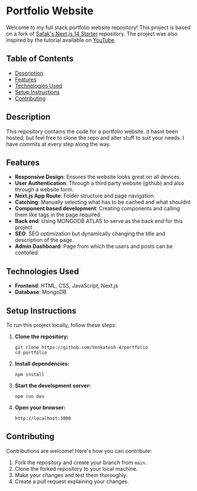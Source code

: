 # Portfolio Website

Welcome to my full stack portfolio website repository! This project is based on a fork of [Safak's Next.js 14 Starter](https://github.com/safak/next14-starter) repository. The project was also inspired by the tutorial available on [YouTube](https://www.youtube.com/watch?v=vCOSTG10Y4o).
## Table of Contents

- [Description](#description)
- [Features](#features)
- [Technologies Used](#technologies-used)
- [Setup Instructions](#setup-instructions)
- [Contributing](#contributing)

## Description <a name="description"></a>

This repository contains the code for a portfolio website. it hasnt been hosted, but feel free to clone the repo and alter stuff to suit your needs. I have commits at every step along the way.

## Features <a name="features"></a>

- **Responsive Design**: Ensures the website looks great on all devices.
- **User Authentication**: Through a third party website (github) and also through a website form.
- **Next.js App Route**: Folder structure and page navigation
- **Catching**: Manually selecting what has to be cached and what shouldnt
- **Component based development**: Creating components and calling them like tags in the page required.
- **Back end**: Using MONGODB ATLAS to serve as the back end for this project
- **SEO**: SEO optimization but dynamically changing the title and description of the page.
- **Admin Dashboard**: Page from which the users and posts can be contolled.

## Technologies Used <a name="technologies-used"></a>

- **Frontend**: HTML, CSS, JavaScript, Next.js
- **Database**: MongoDB

## Setup Instructions <a name="setup-instructions"></a>

To run this project locally, follow these steps:

1. **Clone the repository:**
   ```
   git clone https://github.com/Venkatesh-4/portfolio
   cd portfolio
   ```

2. **Install dependencies:**
   ```
   npm install
   ```

3. **Start the development server:**
   ```
   npm run dev
   ```

4. **Open your browser:**
   ```
   http://localhost:3000
   ```

## Contributing <a name="contributing"></a>

Contributions are welcome! Here's how you can contribute:

1. Fork the repository and create your branch from `main`.
2. Clone the forked repository to your local machine.
3. Make your changes and test them thoroughly.
4. Create a pull request explaining your changes.
